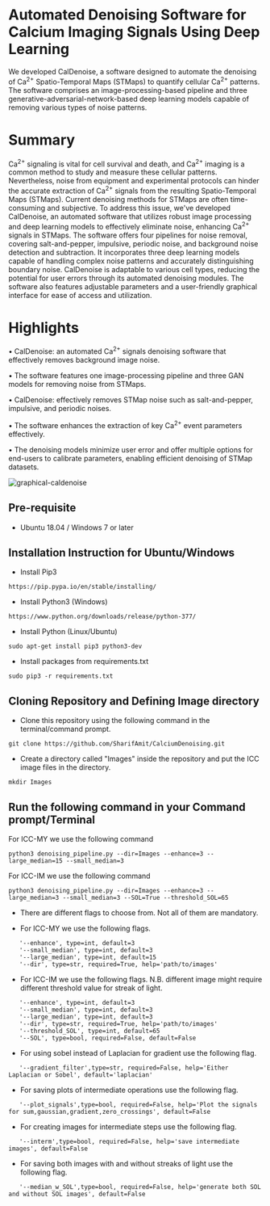 # Automated Denoising Software for Calcium Imaging Signals Using Deep Learning 

We developed CalDenoise, a software designed to automate the denoising of Ca<sup>2+</sup> Spatio-Temporal Maps (STMaps) to quantify cellular Ca<sup>2+</sup> patterns. The software comprises an image-processing-based pipeline and three generative-adversarial-network-based deep learning models capable of removing various types of noise patterns.

# Summary

Ca<sup>2+</sup> signaling is vital for cell survival and death, and Ca<sup>2+</sup> imaging is a common method to study and measure these cellular patterns. Nevertheless, noise from equipment and experimental protocols can hinder the accurate extraction of Ca<sup>2+</sup> signals from the resulting Spatio-Temporal Maps (STMaps). Current denoising methods for STMaps are often time-consuming and subjective. To address this issue, we've developed CalDenoise, an automated software that utilizes robust image processing and deep learning models to effectively eliminate noise, enhancing Ca<sup>2+</sup> signals in STMaps. The software offers four pipelines for noise removal, covering salt-and-pepper, impulsive, periodic noise, and background noise detection and subtraction. It incorporates three deep learning models capable of handling complex noise patterns and accurately distinguishing boundary noise. CalDenoise is adaptable to various cell types, reducing the potential for user errors through its automated denoising modules. The software also features adjustable parameters and a user-friendly graphical interface for ease of access and utilization.


# Highlights

•	CalDenoise: an automated Ca<sup>2+</sup> signals denoising software that effectively removes background image noise.

•	The software features one image-processing pipeline and three GAN models for removing noise from STMaps.

•	CalDenoise: effectively removes STMap noise such as salt-and-pepper, impulsive, and periodic noises.

•	The software enhances the extraction of key Ca<sup>2+</sup> event parameters effectively.

•	The denoising models minimize user error and offer multiple options for end-users to calibrate parameters, enabling efficient denoising of STMap datasets.

![graphical-caldenoise](https://github.com/SharifAmit/CalDenoise/assets/68434296/1fe5108d-7a83-4eb7-bf18-fd4ef434a764)


## Pre-requisite
- Ubuntu 18.04 / Windows 7 or later

## Installation Instruction for Ubuntu/Windows
- Install Pip3
```
https://pip.pypa.io/en/stable/installing/
```
- Install Python3 (Windows)
```
https://www.python.org/downloads/release/python-377/
```
- Install Python (Linux/Ubuntu)

```
sudo apt-get install pip3 python3-dev
```


- Install packages from requirements.txt
```
sudo pip3 -r requirements.txt
```
## Cloning Repository and Defining Image directory

- Clone this repository using the following command in the terminal/command prompt.
```
git clone https://github.com/SharifAmit/CalciumDenoising.git
```
- Create a directory called "Images" inside the repository and put the ICC image files in the directory.
```
mkdir Images
```
## Run the following command in your Command prompt/Terminal

For ICC-MY we use the following command 

```
python3 denoising_pipeline.py --dir=Images --enhance=3 --large_median=15 --small_median=3
```

For ICC-IM we use the following command 

```
python3 denoising_pipeline.py --dir=Images --enhance=3 --large_median=3 --small_median=3 --SOL=True --threshold_SOL=65
```

- There are different flags to choose from. Not all of them are mandatory.

- For ICC-MY we use the following flags.

```
   '--enhance', type=int, default=3
   '--small_median', type=int, default=3
   '--large_median', type=int, default=15 
   '--dir', type=str, required=True, help='path/to/images'
```

- For ICC-IM we use the following flags. N.B. different image might require different threshold value for streak of light.

```
   '--enhance', type=int, default=3
   '--small_median', type=int, default=3
   '--large_median', type=int, default=3 
   '--dir', type=str, required=True, help='path/to/images'
   '--threshold_SOL', type=int, default=65
   '--SOL', type=bool, required=False, default=False
```
- For using sobel instead of Laplacian for gradient use the following flag.

```
   '--gradient_filter',type=str, required=False, help='Either Laplacian or Sobel', default='laplacian'
```
- For saving plots of intermediate operations use the following flag.
```
   '--plot_signals',type=bool, required=False, help='Plot the signals for sum,gaussian,gradient,zero_crossings', default=False
```
- For creating images for intermediate steps use the following flag.

```
   '--interm',type=bool, required=False, help='save intermediate images', default=False
```
- For saving both images with and without streaks of light use the following flag.

```
   '--median_w_SOL',type=bool, required=False, help='generate both SOL and without SOL images', default=False
```
